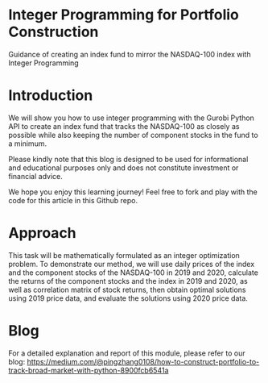 # Integer Programming for Portfolio Construction
Guidance of creating an index fund to mirror the NASDAQ-100 index with Integer Programming


# Introduction
We will show you how to use integer programming with the Gurobi Python API to create an index fund that tracks the NASDAQ-100 as closely as possible while also keeping the number of component stocks in the fund to a minimum.

Please kindly note that this blog is designed to be used for informational and educational purposes only and does not constitute investment or financial advice.

We hope you enjoy this learning journey! Feel free to fork and play with the code for this article in this Github repo.


# Approach
This task will be mathematically formulated as an integer optimization problem. To demonstrate our method, we will use daily prices of the index and the component stocks of the NASDAQ-100 in 2019 and 2020, calculate the returns of the component stocks and the index in 2019 and 2020, as well as correlation matrix of stock returns, then obtain optimal solutions using 2019 price data, and evaluate the solutions using 2020 price data.


# Blog
For a detailed explanation and report of this module, please refer to our blog: https://medium.com/@pingzhang0108/how-to-construct-portfolio-to-track-broad-market-with-python-8900fcb6541a
